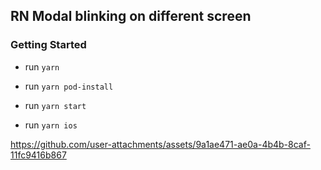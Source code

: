 ## RN Modal blinking on different screen

### Getting Started

* run ``yarn``

* run ``yarn pod-install``

* run ``yarn start``

* run ``yarn ios``


https://github.com/user-attachments/assets/9a1ae471-ae0a-4b4b-8caf-11fc9416b867

